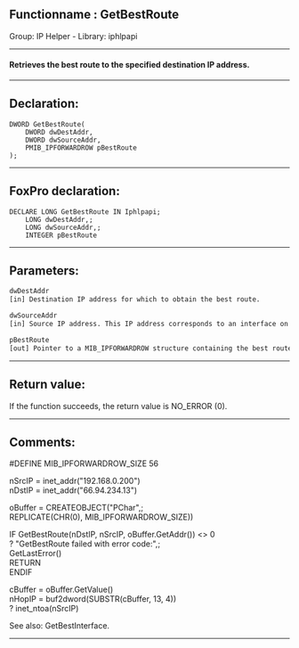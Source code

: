 <link rel="stylesheet" type="text/css" href="../../css/win32api.css">  
<link rel="stylesheet" href="https://cdnjs.cloudflare.com/ajax/libs/font-awesome/4.7.0/css/font-awesome.min.css">

## Functionname : GetBestRoute
Group: IP Helper - Library: iphlpapi    
***  


#### Retrieves the best route to the specified destination IP address.

***  


## Declaration:
```foxpro  
DWORD GetBestRoute(
	DWORD dwDestAddr,
	DWORD dwSourceAddr,
	PMIB_IPFORWARDROW pBestRoute
);  
```  
***  


## FoxPro declaration:
```foxpro  
DECLARE LONG GetBestRoute IN Iphlpapi;
	LONG dwDestAddr,;
	LONG dwSourceAddr,;
	INTEGER pBestRoute  
```  
***  


## Parameters:
```txt  
dwDestAddr
[in] Destination IP address for which to obtain the best route.

dwSourceAddr
[in] Source IP address. This IP address corresponds to an interface on the local computer.

pBestRoute
[out] Pointer to a MIB_IPFORWARDROW structure containing the best route for the IP address specified by dwDestAddr.  
```  
***  


## Return value:
If the function succeeds, the return value is NO_ERROR (0).  
***  


## Comments:
<div class="precode">#DEFINE MIB_IPFORWARDROW_SIZE 56  
  
nSrcIP = inet_addr("192.168.0.200")  
nDstIP = inet_addr("66.94.234.13")  
  
oBuffer = CREATEOBJECT("PChar",;  
	REPLICATE(CHR(0), MIB_IPFORWARDROW_SIZE))  
  
IF GetBestRoute(nDstIP, nSrcIP, oBuffer.GetAddr()) <> 0  
	? "GetBestRoute failed with error code:",;  
		GetLastError()  
	RETURN  
ENDIF  
  
cBuffer = oBuffer.GetValue()  
nHopIP = buf2dword(SUBSTR(cBuffer, 13, 4))  
? inet_ntoa(nSrcIP)  
</div>  
See also: GetBestInterface.  
  
***  

